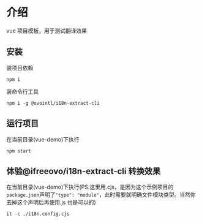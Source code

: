 # 介绍

vue 项目模板，用于测试翻译效果

## 安装

装项目依赖

```
npm i
```

装命令行工具

```
npm i -g @ovointl/i18n-extract-cli
```

## 运行项目

在当前目录(vue-demo)下执行

```
npm start
```

## 体验@ifreeovo/i18n-extract-cli 转换效果

在当前目录(vue-demo)下执行(PS:这里用.cjs，是因为这个示例项目的`package.json`声明了`"type": "module"`，此时需要就明确文件模块类型。当然你去掉这个声明后再使用.js 也是可以的)

```
it -c ./i18n.config.cjs
```
